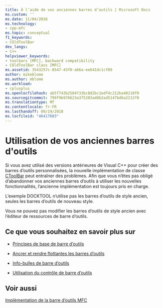 ```yaml
---
title: À l’aide de vos anciennes barres d’outils | Microsoft Docs
ms.custom: ''
ms.date: 11/04/2016
ms.technology:
- cpp-mfc
ms.topic: conceptual
f1_keywords:
- COldToolBar
dev_langs:
- C++
helpviewer_keywords:
- toolbars [MFC], backward compatibility
- COldToolBar class [MFC]
ms.assetid: 3543257c-8547-43f0-a66a-ee641dc1cf89
author: mikeblome
ms.author: mblome
ms.workload:
- cplusplus
ms.openlocfilehash: ab5f743b2584733bc8d2bc1edf4c212ba40210f0
ms.sourcegitcommit: 799f9b976623a375203ad8b2ad5147bd6a2212f0
ms.translationtype: MT
ms.contentlocale: fr-FR
ms.lasthandoff: 09/19/2018
ms.locfileid: "46417603"
---
```

# <a name="using-your-old-toolbars"></a>Utilisation de vos anciennes barres d'outils

Si vous avez utilisé des versions antérieures de Visual C++ pour créer des barres d’outils personnalisées, la nouvelle implémentation de classe [CToolBar](../mfc/reference/ctoolbar-class.md) peut entraîner des problèmes. Afin que vous n’êtes pas obligé d’abandonner vos anciennes barres d’outils à utiliser les nouvelles fonctionnalités, l’ancienne implémentation est toujours pris en charge.

L’exemple DOCKTOOL n’utilise pas les barres d’outils de style ancien, seules les barres d’outils de nouveau style.

Vous ne pouvez pas modifier les barres d’outils de style ancien avec l’éditeur de ressources de barre d’outils.

## <a name="what-do-you-want-to-know-more-about"></a>Ce que vous souhaitez en savoir plus sur

- [Principes de base de barre d’outils](../mfc/toolbar-fundamentals.md)

- [Ancrer et rendre flottantes les barres d’outils](../mfc/docking-and-floating-toolbars.md)

- [Info-bulles de barre d’outils](../mfc/toolbar-tool-tips.md)

- [Utilisation du contrôle de barre d’outils](../mfc/working-with-the-toolbar-control.md)

## <a name="see-also"></a>Voir aussi

[Implémentation de la barre d’outils MFC](../mfc/mfc-toolbar-implementation.md)

